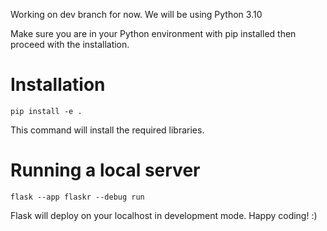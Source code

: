 Working on dev branch for now.
We will be using Python 3.10

Make sure you are in your Python environment with pip installed then proceed with the installation.

# Installation
`pip install -e .`

This command will install the required libraries.

# Running a local server
`flask --app flaskr --debug run`

Flask will deploy on your localhost in development mode. Happy coding! :)
